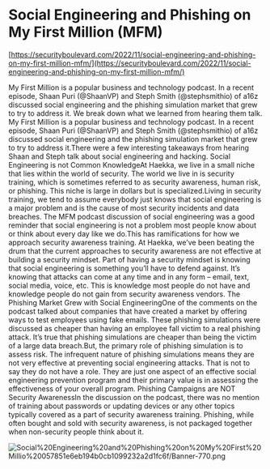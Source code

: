 # Social Engineering and Phishing on My First Million (MFM)

[https://securityboulevard.com/2022/11/social-engineering-and-phishing-on-my-first-million-mfm/](https://securityboulevard.com/2022/11/social-engineering-and-phishing-on-my-first-million-mfm/)

My First Million is a popular business and technology podcast. In a recent episode, Shaan Puri (@ShaanVP) and Steph Smith (@stephsmithio) of a16z discussed social engineering and the phishing simulation market that grew to try to address it. We break down what we learned from hearing them talk. My First Million is a popular business and technology podcast. In a recent episode, Shaan Puri (@ShaanVP) and Steph Smith (@stephsmithio) of a16z discussed social engineering and the phishing simulation market that grew to try to address it.There were a few interesting takeaways from hearing Shaan and Steph talk about social engineering and hacking. Social Engineering is not Common KnowledgeAt Haekka, we live in a small niche that lies within the world of security. The world we live in is security training, which is sometimes referred to as security awareness, human risk, or phishing. This niche is large in dollars but is specialized.Living in security training, we tend to assume everybody just knows that social engineering is a major problem and is the cause of most security incidents and data breaches. The MFM podcast discussion of social engineering was a good reminder that social engineering is not a problem most people know about or think about every day like we do.This has ramifications for how we approach security awareness training. At Haekka, we’ve been beating the drum that the current approaches to security awareness are not effective at building a security mindset. Part of having a security mindset is knowing that social engineering is something you’ll have to defend against. It’s knowing that attacks can come at any time and in any form – email, text, social media, voice, etc. This is knowledge most people do not have and knowledge people do not gain from security awareness vendors. The Phishing Market Grew with Social EngineeringOne of the comments on the podcast talked about companies that have created a market by offering ways to test employees using fake emails. These phishing simulations were discussed as cheaper than having an employee fall victim to a real phishing attack. It’s true that phishing simulations are cheaper than being the victim of a large data breach.But, the primary role of phishing simulation is to assess risk. The infrequent nature of phishing simulations means they are not very effective at preventing social engineering attacks. That is not to say they do not have a role. They are just one aspect of an effective social engineering prevention program and their primary value is in assessing the effectiveness of your overall program. Phishing Campaigns are NOT Security AwarenessIn the discussion on the podcast, there was no mention of training about passwords or updating devices or any other topics typically covered as a part of security awareness training. Phishing, while often bought and sold with security awareness, is not packaged together when non-security people think about it.‍

![Social%20Engineering%20and%20Phishing%20on%20My%20First%20Millio%20057851e6eb194b0cb1099232a2d1fc6f/Banner-770.png](Social%20Engineering%20and%20Phishing%20on%20My%20First%20Millio%20057851e6eb194b0cb1099232a2d1fc6f/Banner-770.png)